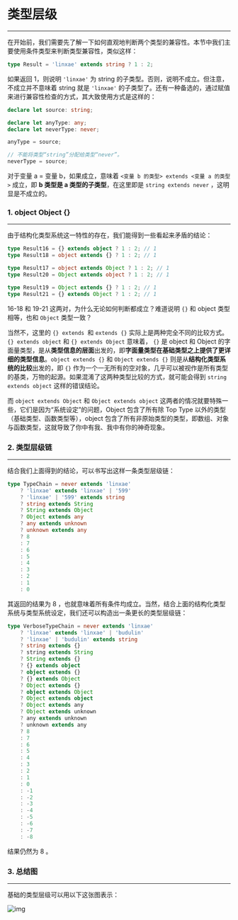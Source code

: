 # 类型层级

---

在开始前，我们需要先了解一下如何直观地判断两个类型的兼容性。本节中我们主要使用条件类型来判断类型兼容性，类似这样：

```typescript
type Result = 'linxae' extends string ? 1 : 2;
```

如果返回 1，则说明 `'linxae'` 为 string 的子类型。否则，说明不成立。但注意，不成立并不意味着 string 就是 `'linxae'` 的子类型了。还有一种备选的，通过赋值来进行兼容性检查的方式，其大致使用方式是这样的：

```typescript
declare let source: string;

declare let anyType: any;
declare let neverType: never;

anyType = source;

// 不能将类型“string”分配给类型“never”。
neverType = source;
```

对于变量 a = 变量 b，如果成立，意味着 `<变量 b 的类型> extends <变量 a 的类型>` 成立，即 **b 类型是 a 类型的子类型**，在这里即是 `string extends never` ，这明显是不成立的。

### 1. object Object {}

---

由于结构化类型系统这一特性的存在，我们能得到一些看起来矛盾的结论：

```typescript
type Result16 = {} extends object ? 1 : 2; // 1
type Result18 = object extends {} ? 1 : 2; // 1

type Result17 = object extends Object ? 1 : 2; // 1
type Result20 = Object extends object ? 1 : 2; // 1

type Result19 = Object extends {} ? 1 : 2; // 1
type Result21 = {} extends Object ? 1 : 2; // 1
```

16-18 和 19-21 这两对，为什么无论如何判断都成立？难道说明 `{}` 和 object 类型相等，也和 `Object` 类型一致？

当然不，这里的 `{} extends `和 `extends {}` 实际上是两种完全不同的比较方式。`{} extends object` 和 `{} extends Object` 意味着， `{}` 是 object 和 Object 的字面量类型，是从**类型信息的层面**出发的，即**字面量类型在基础类型之上提供了更详细的类型信息**。`object extends {}` 和 `Object extends {}` 则是从**结构化类型系统的比较**出发的，即 `{}` 作为一个一无所有的空对象，几乎可以被视作是所有类型的基类，万物的起源。如果混淆了这两种类型比较的方式，就可能会得到 `string extends object` 这样的错误结论。

而 `object extends Object` 和 `Object extends object` 这两者的情况就要特殊一些，它们是因为“系统设定”的问题，Object 包含了所有除 Top Type 以外的类型（基础类型、函数类型等），object 包含了所有非原始类型的类型，即数组、对象与函数类型，这就导致了你中有我、我中有你的神奇现象。

### 2. 类型层级链

---

结合我们上面得到的结论，可以书写出这样一条类型层级链：

```typescript
type TypeChain = never extends 'linxae'
  	? 'linxae' extends 'linxae' | '599'
  	? 'linxae' | '599' extends string
  	? string extends String
  	? String extends Object
  	? Object extends any
  	? any extends unknown
  	? unknown extends any
  	? 8
  	: 7
  	: 6
  	: 5
  	: 4
  	: 3
  	: 2
  	: 1
  	: 0
```

其返回的结果为 8 ，也就意味着所有条件均成立。当然，结合上面的结构化类型系统与类型系统设定，我们还可以构造出一条更长的类型层级链：

```typescript
type VerboseTypeChain = never extends 'linxae'
  	? 'linxae' extends 'linxae' | 'budulin'
  	? 'linxae' | 'budulin' extends string
  	? string extends {}
  	? string extends String
  	? String extends {}
  	? {} extends object
  	? object extends {}
  	? {} extends Object
  	? Object extends {}
  	? object extends Object
  	? Object extends object
  	? Object extends any
  	? Object extends unknown
  	? any extends unknown
  	? unknown extends any
  	? 8
  	: 7
  	: 6
  	: 5
  	: 4
  	: 3
  	: 2
  	: 1
  	: 0
  	: -1
  	: -2
  	: -3
  	: -4
  	: -5
  	: -6
  	: -7
  	: -8
```

结果仍然为 8 。

### 3. 总结图

---

基础的类型层级可以用以下这张图表示：

![img](https://p3-juejin.byteimg.com/tos-cn-i-k3u1fbpfcp/8459e958e581479faa284390e3c6a09c~tplv-k3u1fbpfcp-zoom-in-crop-mark:3024:0:0:0.awebp)